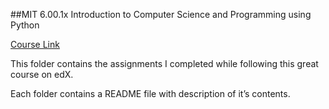 ##MIT 6.00.1x Introduction to Computer Science and Programming using Python

[Course Link](https://www.edx.org/course/introduction-computer-science-mitx-6-00-1x-0)

This folder contains the assignments I completed while following this great course on edX.

Each folder contains a README file with description of it’s contents.
